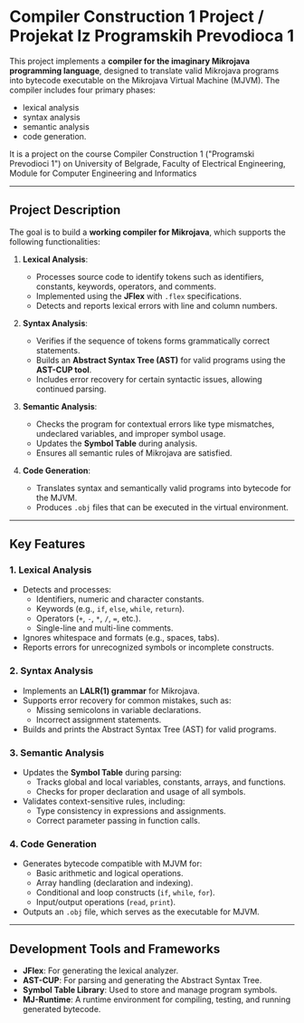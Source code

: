# Compiler Construction 1 Project / Projekat Iz Programskih Prevodioca 1

This project implements a **compiler for the imaginary Mikrojava programming language**, designed to translate valid Mikrojava programs into bytecode executable on the Mikrojava Virtual Machine (MJVM). 
The compiler includes four primary phases: 
- lexical analysis
- syntax analysis
- semantic analysis
- code generation.

It is a project on the course Compiler Construction 1 ("Programski Prevodioci 1") on University of Belgrade, Faculty of Electrical Engineering, Module for Computer Engineering and Informatics

---

## Project Description

The goal is to build a **working compiler for Mikrojava**, which supports the following functionalities:

1. **Lexical Analysis**:
   - Processes source code to identify tokens such as identifiers, constants, keywords, operators, and comments.
   - Implemented using the **JFlex** with `.flex` specifications.
   - Detects and reports lexical errors with line and column numbers.

2. **Syntax Analysis**:
   - Verifies if the sequence of tokens forms grammatically correct statements.
   - Builds an **Abstract Syntax Tree (AST)** for valid programs using the **AST-CUP tool**.
   - Includes error recovery for certain syntactic issues, allowing continued parsing.

3. **Semantic Analysis**:
   - Checks the program for contextual errors like type mismatches, undeclared variables, and improper symbol usage.
   - Updates the **Symbol Table** during analysis.
   - Ensures all semantic rules of Mikrojava are satisfied.

4. **Code Generation**:
   - Translates syntax and semantically valid programs into bytecode for the MJVM.
   - Produces `.obj` files that can be executed in the virtual environment.

---

## Key Features

### 1. **Lexical Analysis**
- Detects and processes:
  - Identifiers, numeric and character constants.
  - Keywords (e.g., `if`, `else`, `while`, `return`).
  - Operators (`+`, `-`, `*`, `/`, `=`, etc.).
  - Single-line and multi-line comments.
- Ignores whitespace and formats (e.g., spaces, tabs).
- Reports errors for unrecognized symbols or incomplete constructs.

### 2. **Syntax Analysis**
- Implements an **LALR(1) grammar** for Mikrojava.
- Supports error recovery for common mistakes, such as:
  - Missing semicolons in variable declarations.
  - Incorrect assignment statements.
- Builds and prints the Abstract Syntax Tree (AST) for valid programs.

### 3. **Semantic Analysis**
- Updates the **Symbol Table** during parsing:
  - Tracks global and local variables, constants, arrays, and functions.
  - Checks for proper declaration and usage of all symbols.
- Validates context-sensitive rules, including:
  - Type consistency in expressions and assignments.
  - Correct parameter passing in function calls.

### 4. **Code Generation**
- Generates bytecode compatible with MJVM for:
  - Basic arithmetic and logical operations.
  - Array handling (declaration and indexing).
  - Conditional and loop constructs (`if`, `while`, `for`).
  - Input/output operations (`read`, `print`).
- Outputs an `.obj` file, which serves as the executable for MJVM.

---

## Development Tools and Frameworks
- **JFlex**: For generating the lexical analyzer.
- **AST-CUP**: For parsing and generating the Abstract Syntax Tree.
- **Symbol Table Library**: Used to store and manage program symbols.
- **MJ-Runtime**: A runtime environment for compiling, testing, and running generated bytecode.
